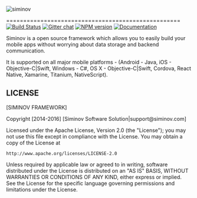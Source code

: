 ![siminov](https://raw.githubusercontent.com/Siminov/samples/master/Core-Sample/Android/CoreSample/src/main/resources/logo.png)

===================================================
[![Build Status](https://travis-ci.org/Siminov/samples.svg?branch=master)](https://travis-ci.org/Siminov/samples) [![Gitter chat](https://badges.gitter.im/gitterHQ/services.png)](https://gitter.im/Siminov) [![NPM version](https://badge.fury.io/js/siminov.svg)](https://npmjs.org/package/siminov) [![Documentation](https://img.shields.io/badge/docs-latest-brightgreen.svg?style=flat)](https://github.com/Siminov/hybrid/wiki)


Siminov is a open source framework which allows you to easily build your mobile apps without worrying about data storage and backend communication. 

It is supported on all major mobile platforms - (Android - Java, iOS - Objective-C|Swift, Windows - C#, OS X - Objective-C|Swift, Cordova, React Native, Xamarine, Titanium, NativeScript). 

LICENSE
-------

 
 [SIMINOV FRAMEWORK]
 <p>
 Copyright [2014-2016] [Siminov Software Solution|support@siminov.com]
 
 Licensed under the Apache License, Version 2.0 (the "License");
 you may not use this file except in compliance with the License.
 You may obtain a copy of the License at
 
    http://www.apache.org/licenses/LICENSE-2.0
 
 Unless required by applicable law or agreed to in writing, software
 distributed under the License is distributed on an "AS IS" BASIS,
 WITHOUT WARRANTIES OR CONDITIONS OF ANY KIND, either express or implied.
 See the License for the specific language governing permissions and
 limitations under the License.
